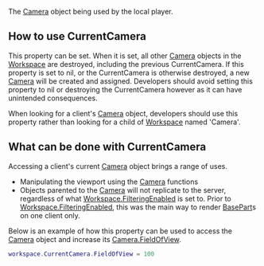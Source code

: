 The [Camera](https://developer.roblox.com/en-us/api-reference/class/Camera) object being used by the local player.

How to use CurrentCamera
------------------------

This property can be set. When it is set, all other [Camera](https://developer.roblox.com/en-us/api-reference/class/Camera) objects in the [Workspace](https://developer.roblox.com/en-us/api-reference/class/Workspace) are destroyed, including the previous CurrentCamera. If this property is set to nil, or the CurrentCamera is otherwise destroyed, a new [Camera](https://developer.roblox.com/en-us/api-reference/class/Camera) will be created and assigned. Developers should avoid setting this property to nil or destroying the CurrentCamera however as it can have unintended consequences.

When looking for a client's [Camera](https://developer.roblox.com/en-us/api-reference/class/Camera) object, developers should use this property rather than looking for a child of [Workspace](https://developer.roblox.com/en-us/api-reference/class/Workspace) named 'Camera'.

What can be done with CurrentCamera
-----------------------------------

Accessing a client's current [Camera](https://developer.roblox.com/en-us/api-reference/class/Camera) object brings a range of uses.

*   Manipulating the viewport using the [Camera](https://developer.roblox.com/en-us/api-reference/class/Camera) functions
*   Objects parented to the [Camera](https://developer.roblox.com/en-us/api-reference/class/Camera) will not replicate to the server, regardless of what [Workspace.FilteringEnabled](https://developer.roblox.com/en-us/api-reference/property/Workspace/FilteringEnabled) is set to. Prior to [Workspace.FilteringEnabled](https://developer.roblox.com/en-us/api-reference/property/Workspace/FilteringEnabled), this was the main way to render [BasePart](https://developer.roblox.com/en-us/api-reference/class/BasePart)s on one client only.

Below is an example of how this property can be used to access the [Camera](https://developer.roblox.com/en-us/api-reference/class/Camera) object and increase its [Camera.FieldOfView](https://developer.roblox.com/en-us/api-reference/property/Camera/FieldOfView).

```lua
workspace.CurrentCamera.FieldOfView = 100
```